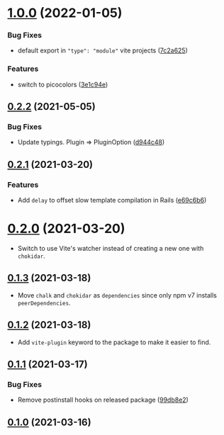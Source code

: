# [1.0.0](https://github.com/ElMassimo/vite-plugin-full-reload/compare/v0.2.2...v1.0.0) (2022-01-05)


### Bug Fixes

* default export in `"type": "module"` vite projects ([7c2a625](https://github.com/ElMassimo/vite-plugin-full-reload/commit/7c2a625e46541bdadd1e8f978262c0c59ee2231a))


### Features

* switch to picocolors ([3e1c94e](https://github.com/ElMassimo/vite-plugin-full-reload/commit/3e1c94e12b6be7cc8466949b164272a5e0f066e2))



## [0.2.2](https://github.com/ElMassimo/vite-plugin-full-reload/compare/v0.2.1...v0.2.2) (2021-05-05)


### Bug Fixes

* Update typings. Plugin => PluginOption ([d944c48](https://github.com/ElMassimo/vite-plugin-full-reload/commit/d944c488b058a9973e71f78b3b9473e8d7dada6e))



## [0.2.1](https://github.com/ElMassimo/vite-plugin-full-reload/compare/v0.2.0...v0.2.1) (2021-03-20)


### Features

* Add `delay` to offset slow template compilation in Rails ([e69c6b6](https://github.com/ElMassimo/vite-plugin-full-reload/commit/e69c6b6616a69f7778ef7d34e0a0648fa4dfcbc8))



# [0.2.0](https://github.com/ElMassimo/vite-plugin-full-reload/compare/v0.1.3...v0.2.0) (2021-03-20)

* Switch to use Vite's watcher instead of creating a new one with `chokidar`.

## [0.1.3](https://github.com/ElMassimo/vite-plugin-full-reload/compare/v0.1.2...v0.1.3) (2021-03-18)

* Move `chalk` and `chokidar` as `dependencies` since only npm v7 installs `peerDependencies`.

## [0.1.2](https://github.com/ElMassimo/vite-plugin-full-reload/compare/v0.1.1...v0.1.2) (2021-03-18)

* Add `vite-plugin` keyword to the package to make it easier to find.

## [0.1.1](https://github.com/ElMassimo/vite-plugin-full-reload/compare/v0.1.0...v0.1.1) (2021-03-17)


### Bug Fixes

* Remove postinstall hooks on released package ([99db8e2](https://github.com/ElMassimo/vite-plugin-full-reload/commit/99db8e2717537268850256e7b3e24358ad9a29b3))



## [0.1.0](https://github.com/ElMassimo/js_from_routes/tree/v0.1.0) (2021-03-16)
